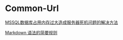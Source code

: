 # Common-Url

[MSSQL数据库占用内存过大造成服务器死机问题的解决方法](http://www.jb51.net/article/39558.htm)

[Markdown 语法的简要规则](http://www.jianshu.com/p/1e402922ee32)
